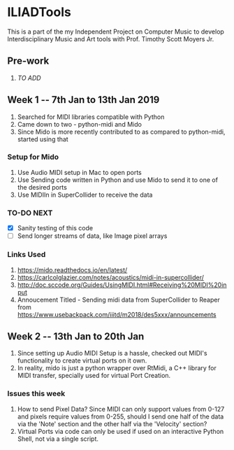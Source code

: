 # ILIADTools
This is a part of the my Independent Project on Computer Music to develop Interdisciplinary Music and Art tools with Prof. Timothy Scott Moyers Jr.

## Pre-work

1. _TO ADD_

## Week 1 -- 7th Jan to 13th Jan 2019

1. Searched for MIDI libraries compatible with Python
2. Came down to two - python-midi and Mido
3. Since Mido is more recently contributed to as compared to python-midi, started using that

### Setup for Mido

1. Use Audio MIDI setup in Mac to open ports
2. Use Sending code written in Python and use Mido to send it to one of the desired ports
3. Use MIDIIn in SuperCollider to receive the data

### TO-DO NEXT

- [x] Sanity testing of this code
- [ ] Send longer streams of data, like Image pixel arrays

### Links Used 

1. https://mido.readthedocs.io/en/latest/
2. https://carlcolglazier.com/notes/acoustics/midi-in-supercollider/
3. http://doc.sccode.org/Guides/UsingMIDI.html#Receiving%20MIDI%20input
4. Annoucement Titled - Sending midi data from SuperCollider to Reaper from https://www.usebackpack.com/iiitd/m2018/des5xxx/announcements


## Week 2 -- 13th Jan to 20th Jan

1. Since setting up Audio MIDI Setup is a hassle, checked out MIDI's functionality to create virtual ports on it own.
2. In reality, mido is just a python wrapper over RtMidi, a C++ library for MIDI transfer, specially used for virtual Port Creation.

### Issues this week
1. How to send Pixel Data? Since MIDI can only support values from 0-127 and pixels require values from 0-255, should I send one half of the data via the 'Note' section and the other half via the 'Velocity' section?
2. Virtual Ports via code can only be used if used on an interactive Python Shell, not via a single script. 



